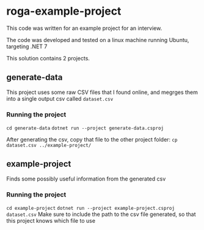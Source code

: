 # roga-example-project

This code was written for an example project for an interview. 

The code was developed and tested on a linux machine running Ubuntu, targeting .NET 7

This solution contains 2 projects.

## generate-data
 This project uses some raw CSV files that I found online, and megrges them into a single output csv called `dataset.csv`
 
### Running the project
 `cd generate-data`
 `dotnet run --project generate-data.csproj`

 After generating the csv, copy that file to the other project folder:
 `cp dataset.csv ../example-project/`

## example-project
Finds some possibly useful information from the generated csv
 
### Running the project
 `cd example-project`
 `dotnet run --project example-project.csproj dataset.csv`
 Make sure to include the path to the csv file generated, so that this project knows which file to use



